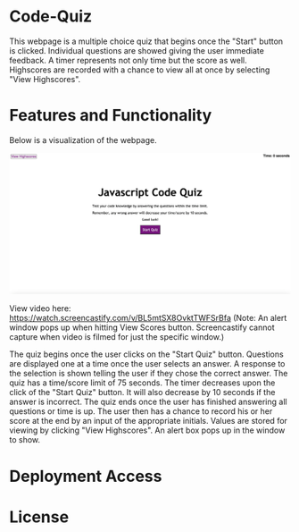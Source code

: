 # Code-Quiz

This webpage is a multiple choice quiz that begins once the "Start" button is clicked. Individual questions are showed giving the user immediate feedback. A timer represents not only time but the score as well. Highscores are recorded with a chance to view all at once by selecting "View Highscores".

# Features and Functionality

Below is a visualization of the webpage.

![Here is an image of the first page of the webpage. Upon hitting the Start Quiz button, the code will begin.](Assets/Code-Quiz.png)

View video here: https://watch.screencastify.com/v/BL5mtSX8OvktTWFSrBfa (Note: An alert window pops up when hitting View Scores button. Screencastify cannot capture when video is filmed for just the specific window.)

The quiz begins once the user clicks on the "Start Quiz" button. Questions are displayed one at a time once the user selects an answer. A response to the selection is shown telling the user if they chose the correct answer. The quiz has a time/score limit of 75 seconds. The timer decreases upon the click of the "Start Quiz" button. It will also decrease by 10 seconds if the answer is incorrect. The quiz ends once the user has finished answering all questions or time is up. The user then has a chance to record his or her score at the end by an input of the appropriate initials. Values are stored for viewing by clicking "View Highscores". An alert box pops up in the window to show.



# Deployment Access

# License